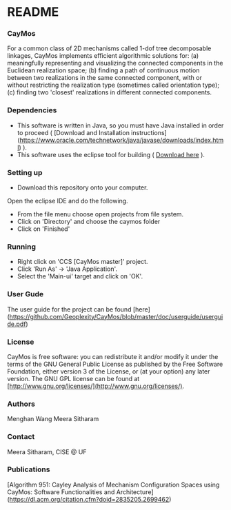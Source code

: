 # README #


### CayMos ###

For a common class of 2D mechanisms called 1-dof tree decomposable linkages, CayMos implements efficient algorithmic solutions for: (a) meaningfully representing and visualizing the connected components in the Euclidean realization space; (b) finding a path of continuous motion between two realizations in the same connected component, with or without restricting the realization type (sometimes called orientation type); (c) finding two 'closest' realizations in different connected components.

### Dependencies ###
 * This software is written in Java, so you must have Java installed in order to proceed ( [Download and Installation instructions] (https://www.oracle.com/technetwork/java/javase/downloads/index.html) ).
 * This software uses the eclipse tool for building ( [Download here](https://www.eclipse.org/downloads/) ).


### Setting up ###
* Download this repository onto your computer.

Open the eclipse IDE and do the following.

 * From the file menu choose open projects from file system.
 * Click on 'Directory' and choose the caymos folder 
 * Click on 'Finished'

### Running ###
 * Right click on 'CCS [CayMos master]' project. 
 * Click 'Run As' -> 'Java Application'.
 * Select the 'Main-ui' target and click on 'OK'.

### User Gude ###
The user guide for the project can be found [here] (https://github.com/Geoplexity/CayMos/blob/master/doc/userguide/userguide.pdf)


### License ###
CayMos is free software: you can redistribute it and/or modify
it under the terms of the GNU General Public License as published by
the Free Software Foundation, either version 3 of the License, or
(at your option) any later version.
The GNU GPL license can be found at [http://www.gnu.org/licenses/](http://www.gnu.org/licenses/).

### Authors ###
Menghan Wang
Meera Sitharam

### Contact ###
Meera Sitharam, CISE @ UF

### Publications ###
[Algorithm 951: Cayley Analysis of Mechanism Configuration Spaces using CayMos: Software Functionalities and Architecture] (https://dl.acm.org/citation.cfm?doid=2835205.2699462)

